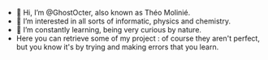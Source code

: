 - 👋 Hi, I’m @GhostOcter, also known as Théo Molinié.
- 👀 I’m interested in all sorts of informatic, physics and chemistry.
- 🌱 I’m constantly learning, being very curious by nature.
- Here you can retrieve some of my project : of course they aren't perfect, but you know it's by trying and making errors  that you learn.
